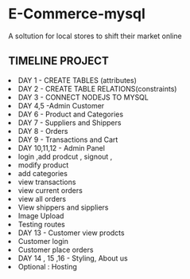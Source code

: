 # E-Commerce-mysql
A soltution for local stores to shift their market online

## TIMELINE PROJECT

<li> DAY 1 -  CREATE TABLES (attributes)   
<li> DAY 2 -  CREATE TABLE RELATIONS(constraints)   
<li> DAY 3 -  CONNECT NODEJS TO MYSQL  
<li> DAY 4,5 -Admin Customer   
<li> DAY 6 -  Product and Categories
<li> DAY 7 -  Suppliers and Shippers
<li> DAY 8 -  Orders
<li> DAY 9 -  Transactions and Cart
<li> DAY 10,11,12 - Admin Panel
 		<li>login ,add prodcut , signout ,
		<li>modify product
		<li>add categories
		<li>view transactions
		<li>view current orders
		<li>view all orders
		<li>View shippers and sippliers
<li> Image Upload
<li> Testing routes
<li> DAY 13 - Customer view prodcts
		<li>Customer login
	  <li>Customer place orders
<li> DAY 14 , 15 ,16 - Styling, About us 
<li> Optional : Hosting
